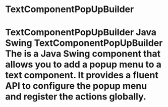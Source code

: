 # TextComponentPopUpBuilder
# TextComponentPopUpBuilder Java Swing TextComponentPopUpBuilder  The is a Java Swing component that allows you to add a popup menu to a text component. It provides a fluent API to configure the popup menu and register the actions globally.

